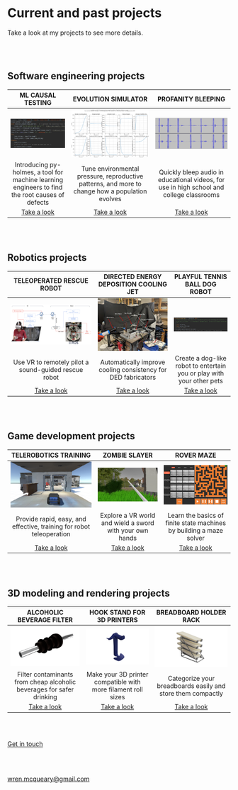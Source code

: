 # Current and past projects

Take a look at my projects to see more details.

<br/><br/>

## Software engineering projects
| ML CAUSAL TESTING      | EVOLUTION SIMULATOR | PROFANITY BLEEPING     |
| :---:        |    :----:   |          :---: |
| ![Code snippet](/images/projects/ml_causal_testing/code_snippet.png)   | ![Simulation results](/images/projects/evolution_simulator/simulation_results.png)        | ![Bleeped audio](/images/projects/profanity_bleeping/bleeped_audio.png)      |
| Introducing py-holmes, a tool for machine learning engineers to find the root causes of defects      | Tune environmental pressure, reproductive patterns, and more to change how a population evolves       | Quickly bleep audio in educational videos, for use in high school and college classrooms   |
| [Take a look](https://wrenmcqueary.github.io/projects/ml_causal_testing)   | [Take a look](https://wrenmcqueary.github.io/projects/evolution_simulator)        | [Take a look](https://wrenmcqueary.github.io/projects/profanity_bleeping)      |

<br/><br/>

## Robotics projects
| TELEOPERATED RESCUE ROBOT      | DIRECTED ENERGY DEPOSITION COOLING JET | PLAYFUL TENNIS BALL DOG ROBOT     |
| :---:        |    :----:   |          :---: |
| ![VR system](/images/projects/teleoperated_rescue_robot/VR-system.png)   | ![Physical layout](/images/projects/directed_energy_deposition_cooling_jet/physical_layout.png)        | ![Code snippet](/images/projects/playful_tennis_ball_dog_robot/code_snippet.png)      |
| Use VR to remotely pilot a sound-guided rescue robot      | Automatically improve cooling consistency for DED fabricators       | Create a dog-like robot to entertain you or play with your other pets   |
| [Take a look](https://wrenmcqueary.github.io/projects/teleoperated_rescue_robot)   | [Take a look](https://wrenmcqueary.github.io/projects/directed_energy_deposition_cooling_jet)        | [Take a look](https://wrenmcqueary.github.io/projects/playful_tennis_ball_dog_robot)      |

<br/><br/>

## Game development projects
| TELEROBOTICS TRAINING      | ZOMBIE SLAYER | ROVER MAZE     |
| :---:        |    :----:   |          :---: |
| ![Behind Husky](/images/projects/telerobotics_training/behind_husky.png)   | ![Zombie Slayer screenshot 2](/images/projects/zombie_slayer/zombie_slayer_screenshot_2.png)        | ![Game start condition](/images/projects/rover_maze/game_start_condition.png)      |
| Provide rapid, easy, and effective, training for robot teleoperation      | Explore a VR world and wield a sword with your own hands       | Learn the basics of finite state machines by building a maze solver   |
| [Take a look](https://wrenmcqueary.github.io/projects/telerobotics_training)   | [Take a look](https://wrenmcqueary.github.io/projects/zombie_slayer)        | [Take a look](https://wrenmcqueary.github.io/projects/rover_maze)      |

<br/><br/>

## 3D modeling and rendering projects
| ALCOHOLIC BEVERAGE FILTER      | HOOK STAND FOR 3D PRINTERS | BREADBOARD HOLDER RACK     |
| :---:        |    :----:   |          :---: |
| ![render0](/images/projects/alcoholic_beverage_filter/render_0.png)   | ![Transparent background](/images/projects/hook_stand_for_3D_printers/transparent_background.png)        | ![Transparent background](/images/projects/breadboard_holder_rack/transparent_background.png)      |
| Filter contaminants from cheap alcoholic beverages for safer drinking      | Make your 3D printer compatible with more filament roll sizes       | Categorize your breadboards easily and store them compactly   |
| [Take a look](https://wrenmcqueary.github.io/projects/alcoholic_beverage_filter)   | [Take a look](https://wrenmcqueary.github.io/projects/hook_stand_for_3D_printers)        | [Take a look](https://wrenmcqueary.github.io/projects/breadboard_holder_rack)      |

<br/><br/>

[Get in touch](https://wrenmcqueary.github.io/contact)

<br/><br/>

wren.mcqueary@gmail.com
